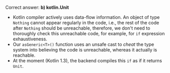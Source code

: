 Correct answer: **b) kotlin.Unit**

* Kotlin compiler actively uses data-flow information.
  An object of type `Nothing` cannot appear regularly in the code,
  i.e., the rest of the code after `Nothing` should be unreachable,
  therefore, we don't need to thoroughly check this unreachable code,
  for example, for `if` expression exhaustiveness.
* Our `asGeneric<T>()` function uses an unsafe cast to *cheat* the type system
  into believing the code is unreachable, whereas it actually is reachable.
* At the moment (Kotlin 1.3), the backend compiles this `if`
  as if it returns `Unit`.
